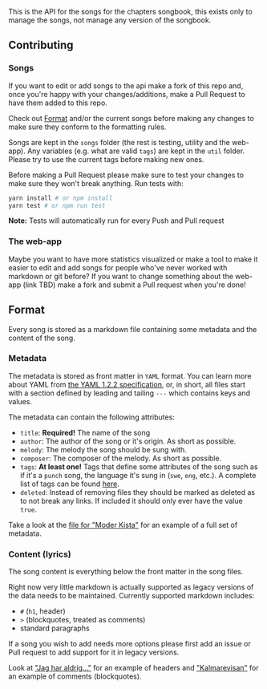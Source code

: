 This is the API for the songs for the chapters songbook, this exists only to manage the songs, not manage any version of the songbook.

## Contributing

### Songs

If you want to edit or add songs to the api make a fork of this repo and, once you're happy with your changes/additions, make a Pull Request to have them added to this repo.

Check out [Format](#format) and/or the current songs before making any changes to make sure they conform to the formatting rules.

Songs are kept in the `songs` folder (the rest is testing, utility and the web-app). Any variables (e.g. what are valid `tags`) are kept in the `util` folder. Please try to use the current tags before making new ones.

Before making a Pull Request please make sure to test your changes to make sure they won't break anything. Run tests with:

```sh
yarn install # or npm install
yarn test # or npm run test
```

**Note:** Tests will automatically run for every Push and Pull request

### The web-app

Maybe you want to have more statistics visualized or make a tool to make it easier to edit and add songs for people who've never worked with markdown or git before? If you want to change something about the web-app (link TBD) make a fork and submit a Pull request when you're done!

## Format

Every song is stored as a markdown file containing some metadata and the content of the song.

### Metadata

The metadata is stored as front matter in `YAML` format. You can learn more about YAML from [the YAML 1.2.2 specification](https://yaml.org/spec/1.2.2/), or, in short, all files start with a section defined by leading and tailing `---` which contains keys and values.

The metadata can contain the following attributes:

- `title`: **Required!** The name of the song
- `author`: The author of the song or it's origin. As short as possible.
- `melody`: The melody the song should be sung with.
- `composer`: The composer of the melody. As short as possible.
- `tags`: **At least one!** Tags that define some attributes of the song such as if it's a `punch` song, the language it's sung in (`swe`, `eng`, etc.). A complete list of tags can be found [here](util/tags.ts).
- `deleted`: Instead of removing files they should be marked as deleted as to not break any links. If included it should only ever have the value `true`.

Take a look at the [file for "Moder Kista"](songs/0.md) for an example of a full set of metadata.

### Content (lyrics)

The song content is everything below the front matter in the song files.

Right now very little markdown is actually supported as legacy versions of the data needs to be maintained. Currently supported markdown includes:

- `#` (`h1`, header)
- `>` (blockquotes, treated as comments)
- standard paragraphs

If a song you wish to add needs more options please first add an issue or Pull request to add support for it in legacy versions.

Look at ["Jag har aldrig..."](songs/10.md) for an example of headers and ["Kalmarevisan"](songs/12.md) for an example of comments (blockquotes).

